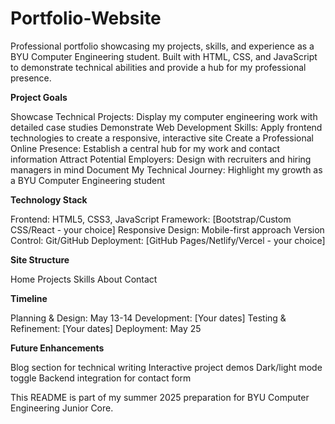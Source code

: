 # Portfolio-Website
Professional portfolio showcasing my projects, skills, and experience as a BYU Computer Engineering student. Built with HTML, CSS, and JavaScript to demonstrate technical abilities and provide a hub for my professional presence.

**Project Goals**

Showcase Technical Projects: Display my computer engineering work with detailed case studies
Demonstrate Web Development Skills: Apply frontend technologies to create a responsive, interactive site
Create a Professional Online Presence: Establish a central hub for my work and contact information
Attract Potential Employers: Design with recruiters and hiring managers in mind
Document My Technical Journey: Highlight my growth as a BYU Computer Engineering student

**Technology Stack**

Frontend: HTML5, CSS3, JavaScript
Framework: [Bootstrap/Custom CSS/React - your choice]
Responsive Design: Mobile-first approach
Version Control: Git/GitHub
Deployment: [GitHub Pages/Netlify/Vercel - your choice]

**Site Structure**

Home
Projects
Skills
About
Contact

**Timeline**

Planning & Design: May 13-14
Development: [Your dates]
Testing & Refinement: [Your dates]
Deployment: May 25

**Future Enhancements**

Blog section for technical writing
Interactive project demos
Dark/light mode toggle
Backend integration for contact form


This README is part of my summer 2025 preparation for BYU Computer Engineering Junior Core.
